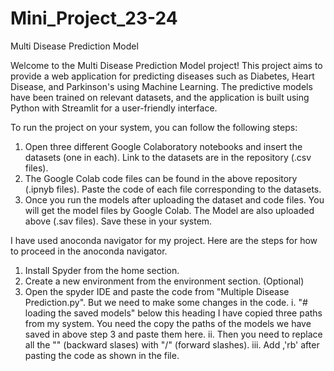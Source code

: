 # Mini_Project_23-24

Multi Disease Prediction Model

Welcome to the Multi Disease Prediction Model project! This project aims to provide a web application for predicting diseases such as Diabetes, Heart Disease, and Parkinson's using Machine Learning. The predictive models have been trained on relevant datasets, and the application is built using Python with Streamlit for a user-friendly interface.

To run the project on your system, you can follow the following steps:
1. Open three different Google Colaboratory notebooks and insert the datasets (one in each).
   Link to the datasets are in the repository (.csv files).
2. The Google Colab code files can be found in the above repository (.ipnyb files).
   Paste the code of each file corresponding to the datasets.
3. Once you run the models after uploading the dataset and code files. You will get the model files by Google Colab.
   The Model are also uploaded above (.sav files). Save these in your system.

I have used anoconda navigator for my project. Here are the steps for how to proceed in the anoconda navigator.
1. Install Spyder from the home section.
2. Create a new environment from the environment section. (Optional)
3. Open the spyder IDE and paste the code from "Multiple Disease Prediction.py". But we need to make some changes in the code.
   i. "# loading the saved models" below this heading I have copied three paths from my system. You need the copy the paths of the models we have saved in above step 3 and paste them here.
   ii. Then you need to replace all the "\" (backward slases) with "/" (forward slashes).
   iii. Add ,'rb' after pasting the code as shown in the file.
